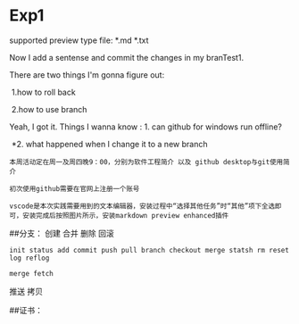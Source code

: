 # Exp1

supported preview type file:  *.md  *.txt 



Now  I add a sentense and commit the changes in my branTest1.

There are two things I'm gonna figure out:

​	1.how to roll back

​	2.how to use branch



Yeah, I got it.  Things  I wanna know : 
    1. can github for windows run offline?

​	*2.  what happened when I  change it to a new branch


    本周活动定在周一及周四晚9：00，分别为软件工程简介 以及 github desktop与git使用简介

    初次使用github需要在官网上注册一个账号

    vscode是本次实践需要用到的文本编辑器，安装过程中“选择其他任务”时“其他”项下全选即可，安装完成后按照图片所示，安装markdown preview enhanced插件

##分支：
    创建 合并 删除 回滚

    init status add commit push pull branch checkout merge statsh rm reset log reflog 
    
    merge fetch 


推送 拷贝

##证书：
